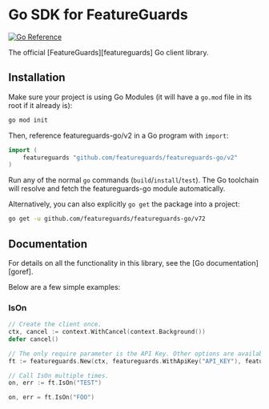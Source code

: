 # Go SDK for FeatureGuards

[![Go Reference](https://pkg.go.dev/badge/github.com/featureguards/featureguards-go/v2)](https://pkg.go.dev/github.com/featueguards/featureguards-go/v2)

The official [FeatureGuards][featureguards] Go client library.

## Installation

Make sure your project is using Go Modules (it will have a `go.mod` file in its
root if it already is):

```sh
go mod init
```

Then, reference featureguards-go/v2 in a Go program with `import`:

```go
import (
	featureguards "github.com/featureguards/featureguards-go/v2"
)
```

Run any of the normal `go` commands (`build`/`install`/`test`). The Go
toolchain will resolve and fetch the featureguards-go module automatically.

Alternatively, you can also explicitly `go get` the package into a project:

```bash
go get -u github.com/featureguards/featureguards-go/v72
```

## Documentation

For details on all the functionality in this library, see the [Go
documentation][goref].

Below are a few simple examples:

### IsOn

```go
// Create the client once.
ctx, cancel := context.WithCancel(context.Background())
defer cancel()

// The only require parameter is the API Key. Other options are available. See [goref].
ft := featureguards.New(ctx, featureguards.WithApiKey("API_KEY"), featureguards.WithDefaults(map[string]bool{"TEST": true}))

// Call IsOn multiple times.
on, err := ft.IsOn("TEST")

on, err = ft.IsOn("FOO")
```
